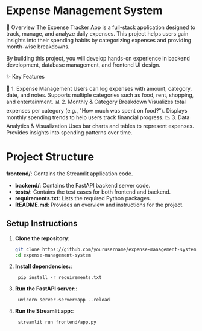 # Expense Management System

📝 Overview
The Expense Tracker App is a full-stack application designed to track, manage, and analyze daily expenses. This project helps users gain insights into their spending habits by categorizing expenses and providing month-wise breakdowns.

By building this project, you will develop hands-on experience in backend development, database management, and frontend UI design.

✨ Key Features

🚀 1. Expense Management
Users can log expenses with amount, category, date, and notes.
Supports multiple categories such as food, rent, shopping, and entertainment.
📊 2. Monthly & Category Breakdown
Visualizes total expenses per category (e.g., "How much was spent on food?").
Displays monthly spending trends to help users track financial progress.
📉 3. Data Analytics & Visualization
Uses bar charts and tables to represent expenses.
Provides insights into spending patterns over time.

# Project Structure

 **frontend/**: Contains the Streamlit application code.
- **backend/**: Contains the FastAPI backend server code.
- **tests/**: Contains the test cases for both frontend and backend.
- **requirements.txt**: Lists the required Python packages.
- **README.md**: Provides an overview and instructions for the project.


## Setup Instructions

1. **Clone the repository**:
   ```bash
   git clone https://github.com/yourusername/expense-management-system.git
   cd expense-management-system
   ```
1. **Install dependencies:**:   
   ```commandline
    pip install -r requirements.txt
   ```
1. **Run the FastAPI server:**:   
   ```commandline
    uvicorn server.server:app --reload
   ```
1. **Run the Streamlit app:**:   
   ```commandline
    streamlit run frontend/app.py
   ```
